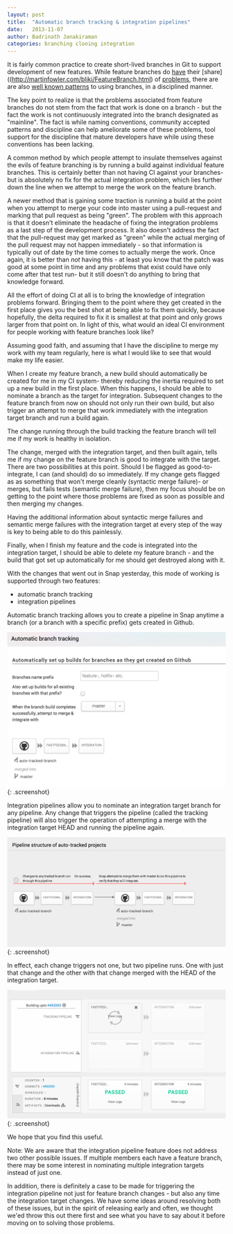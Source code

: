 ```yaml
---
layout: post
title:  "Automatic branch tracking & integration pipelines"
date:   2013-11-07
author: Badrinath Janakiraman
categories: branching cloning integration
---
```


It is fairly common practice to create short-lived branches in Git to support development of new features. While feature branches do [have](http://continuousdelivery.com/2011/07/on-dvcs-continuous-integration-and-feature-branches/) their [share]((http://martinfowler.com/bliki/FeatureBranch.html) of [problems](http://www.codinghorror.com/blog/2007/10/software-branching-and-parallel-universes.html), there are are also [well known patterns](http://nvie.com/posts/a-successful-git-branching-model/) to using branches, in a disciplined manner.

The key point to realize is that the problems associated from feature branches do not stem from the fact that work is done on a branch - but the fact the work is not continuously integrated into the branch designated as "mainline". The fact is while naming conventions, community accepted patterns and discipline can help ameliorate some of these problems, tool support for the discipline that mature developers have while using these conventions has been lacking.

A common method by which people attempt to insulate themselves against the evils of feature branching is by running a build against individual feature branches. This is certainly better than not having CI against your branches- but is absolutely no fix for the actual integration problem, which lies further down the line when we attempt to merge the work on the feature branch.

A newer method that is gaining some traction is running a build at the point when you attempt to merge your code into master using a pull-request and marking that pull request as being "green". The problem with this approach is that it doesn't eliminate the headache of fixing the integration problems as a last step of the development process. It also doesn't address the fact that the pull-request may get marked as "green" while the actual merging of the pull request may not happen immediately - so that information is typically out of date by the time comes to actually merge the work. Once again, it is better than *not* having this - at least you know that the patch was good at some point in time and any problems that exist could have only come after that test run- but it still doesn't do anything to bring that knowledge forward.

All the effort of doing CI at all is to bring the knowledge of integration problems forward. Bringing them to the point where they get created in the first place gives you the best shot at being able to fix them quickly, because hopefully, the delta required to fix it is smallest at that point and only grows larger from that point on. In light of this, what would an ideal CI environment for people working with feature branches look like? 

Assuming good faith, and assuming that I have the discipline to merge my work with my team regularly, here is what I would like to see that would make my life easier.

When I create my feature branch, a new build should automatically be created for me in my CI system- thereby reducing the inertia required to set up a new build in the first place. When this happens, I should be able to nominate a branch as the target for integration. Subsequent changes to the feature branch from now on should not only run their own build, but also trigger an attempt to merge that work immediately with the integration target branch and run a build again. 

The change running through the build tracking the feature branch will tell me if my work is healthy in isolation. 

The change, merged with the integration target, and then built again, tells me if my change on the feature branch is good to integrate with the target. There are two possibilities at this point. Should I be flagged as good-to-integrate, I can (and should) do so immediately. If my change gets flagged as as something that won't merge cleanly (syntactic merge failure)- or merges, but fails tests (semantic merge failure), then my focus should be on getting to the point where those problems are fixed as soon as possible and then merging my changes. 

Having the additional information about syntactic merge failures and semantic merge failures with the integration target at every step of the way is key to being able to do this painlessly.

Finally, when I finish my feature and the code is integrated into the integration target, I should be able to delete my feature branch - and the build that got set up automatically for me should get destroyed along with it.

With the changes that went out in Snap yesterday, this mode of working is supported through two features:

* automatic branch tracking
* integration pipelines

Automatic branch tracking allows you to create a pipeline in Snap anytime a branch (or a branch with a specific prefix) gets created in Github.

![automatic tracking setup](/assets/images/screenshots/integration-pipelines/auto-track-modal.png){: .screenshot}

Integration pipelines allow you to nominate an integration target branch for any pipeline. Any change that triggers the pipeline (called the tracking pipeline) will also trigger the operation of attempting a merge with the integration target HEAD and running the pipeline again.

![integration pipeline structure](/assets/images/screenshots/integration-pipelines/auto-track-integration-structure.png){: .screenshot}

In effect, each change triggers not one, but two pipeline runs. One with just that change and the other with that change merged with the HEAD of the integration target. 

![integration pipelines running](/assets/images/screenshots/integration-pipelines/integration-builds-running.png){: .screenshot}

We hope that you find this useful.

Note: We are aware that the integration pipeline feature does not address two other possible issues. If multiple members each have a feature branch, there may be some interest in nominating multiple integration targets instead of just one. 

In addition, there is definitely a case to be made for triggering the integration pipeline not just for feature branch changes - but also any time the integration target changes. We have some ideas around resolving both of these issues, but in the spirit of releasing early and often, we thought we'ed throw this out there first and see what you have to say about it before moving on to solving those problems.